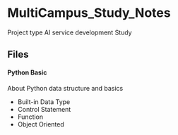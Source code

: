 # MultiCampus_Study_Notes
Project type AI service development Study



## Files

#### Python Basic

About Python data structure and basics

- Built-in Data Type
- Control Statement
- Function
- Object Oriented



